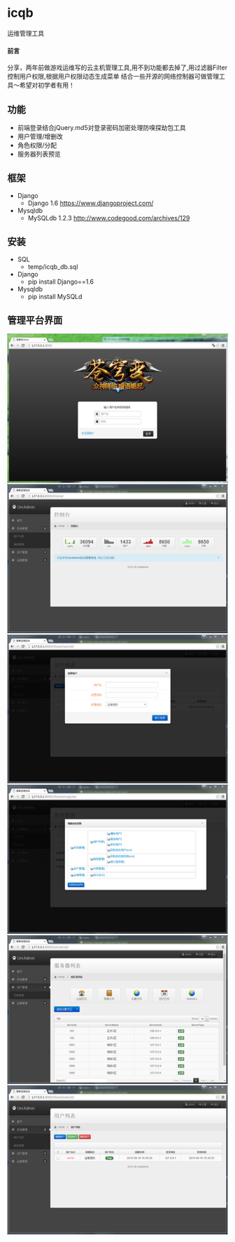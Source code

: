 icqb
===

运维管理工具

#### 前言
  分享，两年前做游戏运维写的云主机管理工具,用不到功能都去掉了,用过滤器Filter控制用户权限,根据用户权限动态生成菜单
  结合一些开源的网络控制器可做管理工具～希望对初学者有用！
  
## 功能
  * 前端登录结合jQuery.md5对登录密码加密处理防嗅探劫包工具
  * 用户管理/增删改
  * 角色权限/分配
  * 服务器列表预览
  
## 框架
  * Django
    - Django 1.6 https://www.djangoproject.com/
  * Mysqldb
    - MySQLdb 1.2.3 http://www.codegood.com/archives/129
    
## 安装
  * SQL
    - temp/icqb_db.sql
  * Django 
    - pip install Django==1.6
  * Mysqldb
    - pip install MySQLd
    
## 管理平台界面
![主页](https://github.com/dotaing/icqb/blob/master/temp/login.png)
![主页](https://github.com/dotaing/icqb/blob/master/temp/home.png)
![主页](https://github.com/dotaing/icqb/blob/master/temp/adduser.png)
![主页](https://github.com/dotaing/icqb/blob/master/temp/qxl.png)
![主页](https://github.com/dotaing/icqb/blob/master/temp/serverlist.png)
![主页](https://github.com/dotaing/icqb/blob/master/temp/userlist.png)
